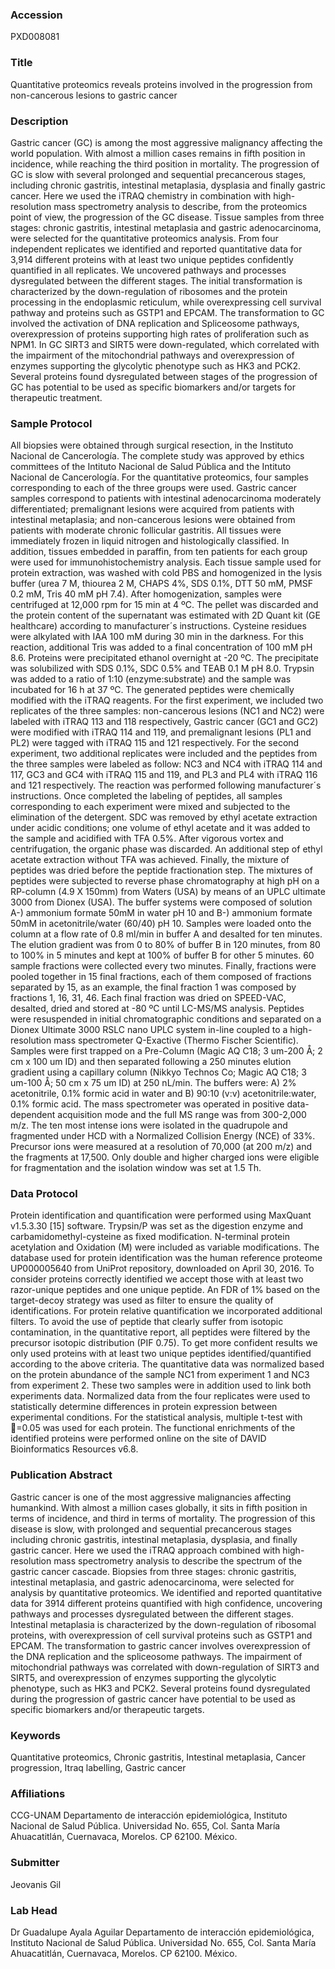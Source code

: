 ### Accession
PXD008081

### Title
Quantitative proteomics reveals proteins involved in the progression from non-cancerous lesions to gastric cancer

### Description
Gastric cancer (GC) is among the most aggressive malignancy affecting the world population. With almost a million cases remains in fifth position in incidence, while reaching the third position in mortality. The progression of GC is slow with several prolonged and sequential precancerous stages, including chronic gastritis, intestinal metaplasia, dysplasia and finally gastric cancer. Here we used the iTRAQ chemistry in combination with high-resolution mass spectrometry analysis to describe, from the proteomics point of view, the progression of the GC disease. Tissue samples from three stages: chronic gastritis, intestinal metaplasia and gastric adenocarcinoma, were selected for the quantitative proteomics analysis. From four independent replicates we identified and reported quantitative data for 3,914 different proteins with at least two unique peptides confidently quantified in all replicates. We uncovered pathways and processes dysregulated between the different stages. The initial transformation is characterized by the down-regulation of ribosomes and the protein processing in the endoplasmic reticulum, while overexpressing cell survival pathway and proteins such as GSTP1 and EPCAM. The transformation to GC involved the activation of DNA replication and Spliceosome pathways, overexpression of proteins supporting high rates of proliferation such as NPM1. In GC SIRT3 and SIRT5 were down-regulated, which correlated with the impairment of the mitochondrial pathways and overexpression of enzymes supporting the glycolytic phenotype such as HK3 and PCK2. Several proteins found dysregulated between stages of the progression of GC has potential to be used as specific biomarkers and/or targets for therapeutic treatment.

### Sample Protocol
All biopsies were obtained through surgical resection, in the Instituto Nacional de Cancerología. The complete study was approved by ethics committees of the Intituto Nacional de Salud Pública and the Intituto Nacional de Cancerología. For the quantitative proteomics, four samples corresponding to each of the three groups were used. Gastric cancer samples correspond to patients with intestinal adenocarcinoma moderately differentiated; premalignant lesions were acquired from patients with intestinal metaplasia; and non-cancerous lesions were obtained from patients with moderate chronic follicular gastritis. All tissues were immediately frozen in liquid nitrogen and histologically classified. In addition, tissues embedded in paraffin, from ten patients for each group were used for immunohistochemistry analysis.  Each tissue sample used for protein extraction, was washed with cold PBS and homogenized in the lysis buffer (urea 7 M, thiourea 2 M, CHAPS 4%, SDS 0.1%, DTT 50 mM, PMSF 0.2 mM, Tris 40 mM pH 7.4). After homogenization, samples were centrifuged at 12,000 rpm for 15 min at 4 ºC. The pellet was discarded and the protein content of the supernatant was estimated with 2D Quant kit (GE healthcare) according to manufacturer´s instructions. Cysteine residues were alkylated with IAA 100 mM during 30 min in the darkness. For this reaction, additional Tris was added to a final concentration of 100 mM pH 8.6.  Proteins were precipitated ethanol overnight at -20 ºC. The precipitate was solubilized with SDS 0.1%, SDC 0.5% and TEAB 0.1 M pH 8.0. Trypsin was added to a ratio of 1:10 (enzyme:substrate) and the sample was incubated for 16 h at 37 ºC. The generated peptides were chemically modified with the iTRAQ reagents. For the first experiment, we included two replicates of the three samples: non-cancerous lesions (NC1 and NC2) were labeled with iTRAQ 113 and 118 respectively, Gastric cancer (GC1 and GC2) were modified with iTRAQ 114 and 119, and premalignant lesions (PL1 and PL2) were tagged with iTRAQ 115 and 121 respectively. For the second experiment, two additional replicates were included and the peptides from the three samples were labeled as follow: NC3 and NC4 with iTRAQ 114 and 117, GC3 and GC4 with iTRAQ 115 and 119, and PL3 and PL4 with iTRAQ 116 and 121 respectively. The reaction was performed following manufacturer´s instructions. Once completed the labeling of peptides, all samples corresponding to each experiment were mixed and subjected to the elimination of the detergent. SDC was removed by ethyl acetate extraction under acidic conditions; one volume of ethyl acetate and it was added to the sample and acidified with TFA 0.5%. After vigorous vortex and centrifugation, the organic phase was discarded. An additional step of ethyl acetate extraction without TFA was achieved. Finally, the mixture of peptides was dried before the peptide fractionation step.  The mixtures of peptides were subjected to reverse phase chromatography at high pH on a RP-column (4.9 X 150mm) from Waters (USA) by means of an UPLC ultimate 3000 from Dionex (USA). The buffer systems were composed of solution A-) ammonium formate 50mM in water pH 10 and B-) ammonium formate 50mM in acetonitrile/water (60/40) pH 10. Samples were loaded onto the column at a flow rate of 0.8 ml/min in buffer A and desalted for ten minutes. The elution gradient was from 0 to 80% of buffer B in 120 minutes, from 80 to 100% in 5 minutes and kept at 100% of buffer B for other 5 minutes. 60 sample fractions were collected every two minutes. Finally, fractions were pooled together in 15 final fractions, each of them composed of fractions separated by 15, as an example, the final fraction 1 was composed by fractions 1, 16, 31, 46. Each final fraction was dried on SPEED-VAC, desalted, dried and stored at -80 ºC until LC-MS/MS analysis. Peptides were resuspended in initial chromatographic conditions and separated on a Dionex Ultimate 3000 RSLC nano UPLC system in-line coupled to a high-resolution mass spectrometer Q-Exactive (Thermo Fischer Scientific). Samples were first trapped on a Pre-Column (Magic AQ C18; 3 um-200 Å; 2 cm x 100 um ID) and then separated following a 250 minutes elution gradient using a capillary column (Nikkyo Technos Co; Magic AQ C18; 3 um-100 Å; 50 cm x 75 um ID) at 250 nL/min. The buffers were: A) 2% acetonitrile, 0.1% formic acid in water and B) 90:10 (v:v) acetonitrile:water, 0.1% formic acid. The mass spectrometer was operated in positive data-dependent acquisition mode and the full MS range was from 300-2,000 m/z. The ten most intense ions were isolated in the quadrupole and fragmented under HCD with a Normalized Collision Energy (NCE) of 33%. Precursor ions were measured at a resolution of 70,000 (at 200 m/z) and the fragments at 17,500. Only double and higher charged ions were eligible for fragmentation and the isolation window was set at 1.5 Th.

### Data Protocol
Protein identification and quantification were performed using MaxQuant v1.5.3.30 [15] software. Trypsin/P was set as the digestion enzyme and carbamidomethyl-cysteine as fixed modification. N-terminal protein acetylation and Oxidation (M) were included as variable modifications. The database used for protein identification was the human reference proteome UP000005640 from UniProt repository, downloaded on April 30, 2016. To consider proteins correctly identified we accept those with at least two razor-unique peptides and one unique peptide. An FDR of 1% based on the target-decoy strategy was used as filter to ensure the quality of identifications.  For protein relative quantification we incorporated additional filters. To avoid the use of peptide that clearly suffer from isotopic contamination, in the quantitative report, all peptides were filtered by the precursor isotopic distribution (PIF 0.75). To get more confident results we only used proteins with at least two unique peptides identified/quantified according to the above criteria.   The quantitative data was normalized based on the protein abundance of the sample NC1 from experiment 1 and NC3 from experiment 2. These two samples were in addition used to link both experiments data. Normalized data from the four replicates were used to statistically determine differences in protein expression between experimental conditions. For the statistical analysis, multiple t-test with =0.05 was used for each protein. The functional enrichments of the identified proteins were performed online on the site of DAVID Bioinformatics Resources v6.8.

### Publication Abstract
Gastric cancer is one of the most aggressive malignancies affecting humankind. With almost a million cases globally, it sits in fifth position in terms of incidence, and third in terms of mortality. The progression of this disease is slow, with prolonged and sequential precancerous stages including chronic gastritis, intestinal metaplasia, dysplasia, and finally gastric cancer. Here we used the iTRAQ approach combined with high-resolution mass spectrometry analysis to describe the spectrum of the gastric cancer cascade. Biopsies from three stages: chronic gastritis, intestinal metaplasia, and gastric adenocarcinoma, were selected for analysis by quantitative proteomics. We identified and reported quantitative data for 3914 different proteins quantified with high confidence, uncovering pathways and processes dysregulated between the different stages. Intestinal metaplasia is characterized by the down-regulation of ribosomal proteins, with overexpression of cell survival proteins such as GSTP1 and EPCAM. The transformation to gastric cancer involves overexpression of the DNA replication and the spliceosome pathways. The impairment of mitochondrial pathways was correlated with down-regulation of SIRT3 and SIRT5, and overexpression of enzymes supporting the glycolytic phenotype, such as HK3 and PCK2. Several proteins found dysregulated during the progression of gastric cancer have potential to be used as specific biomarkers and/or therapeutic targets.

### Keywords
Quantitative proteomics, Chronic gastritis, Intestinal metaplasia, Cancer progression, Itraq labelling, Gastric cancer

### Affiliations
CCG-UNAM
Departamento de interacción epidemiológica, Instituto Nacional de Salud Pública. Universidad No. 655, Col.  Santa María Ahuacatitlán, Cuernavaca, Morelos. CP 62100. México.

### Submitter
Jeovanis Gil

### Lab Head
Dr Guadalupe Ayala Aguilar
Departamento de interacción epidemiológica, Instituto Nacional de Salud Pública. Universidad No. 655, Col.  Santa María Ahuacatitlán, Cuernavaca, Morelos. CP 62100. México.


